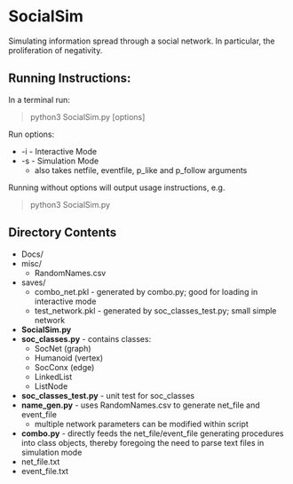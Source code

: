 # SocialSim

Simulating information spread through a social network. In particular, the proliferation of negativity.

## Running Instructions:

In a terminal run:

> python3 SocialSim.py [options]

Run options:
* -i - Interactive Mode
* -s - Simulation Mode
    - also takes netfile, eventfile, p_like and p_follow arguments
    
Running without options will output usage instructions, e.g.
> python3 SocialSim.py

## Directory Contents

* Docs/
* misc/
    + RandomNames.csv
* saves/
    + combo_net.pkl - generated by combo.py; good for loading in interactive mode
    + test_network.pkl - generated by soc_classes_test.py; small simple network
* **SocialSim.py**
* **soc_classes.py** - contains classes:
    + SocNet (graph)
    + Humanoid (vertex)
    + SocConx (edge)
    + LinkedList
    + ListNode
* **soc_classes_test.py** - unit test for soc_classes
* **name_gen.py** - uses RandomNames.csv to generate net_file and event_file
    + multiple network parameters can be modified within script
* **combo.py** - directly feeds the net_file/event_file generating procedures into class objects, thereby foregoing the need to parse text files in simulation mode
* net_file.txt
* event_file.txt
    



